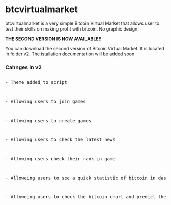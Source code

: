 # btcvirtualmarket
btcvirtualmarket is a very simple Bitcoin Virtual Market that allows user to test their skills on making profit with bitcoin. No graphic design.
<p><b>THE SECOND VERSION IS NOW AVAILABLE!!</b></p>
<p>You can download the second version of Bitcoin Virtual Market. It is located in folder v2. The istallation documentation will be added soon</p>
<h3>Cahnges in v2</h3>
<pre>
<p>- Theme added to script</p>
<p>- Allowing users to join games</p>
<p>- Allowing users to create games</p>
<p>- Allowing users to check the latest news</p>
<p>- Allowing users check their rank in game</p>
<p>- Alloweing users to see a quick statistic of bitcoin in dashboard</p>
<p>- Alloweing users to check the bitcoin chart and predict the price</p>
</pre>



